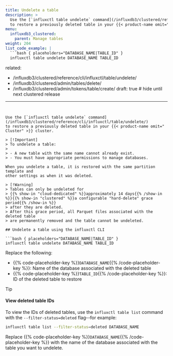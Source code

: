 ```yaml
---
title: Undelete a table
description: >
  Use the [`influxctl table undelete` command](/influxdb3/clustered/reference/cli/influxctl/table/undelete/)
  to restore a previously deleted table in your {{< product-name omit=" Cluster" >}} cluster.
menu:
  influxdb3_clustered:
    parent: Manage tables
weight: 204
list_code_example: |
  ```bash { placeholders="DATABASE_NAME|TABLE_ID" }
  influxctl table undelete DATABASE_NAME TABLE_ID
  ```
related:
  - /influxdb3/clustered/reference/cli/influxctl/table/undelete/
  - /influxdb3/clustered/admin/tables/delete/
  - /influxdb3/clustered/admin/tokens/table/create/
draft: true # hide until next clustered release
---
```


Use the [`influxctl table undelete` command](/influxdb3/clustered/reference/cli/influxctl/table/undelete/)
to restore a previously deleted table in your {{< product-name omit=" Cluster" >}} cluster.

> [!Important]
> To undelete a table:
> 
> - A new table with the same name cannot already exist.
> - You must have appropriate permissions to manage databases.

When you undelete a table, it is restored with the same partition template and
other settings as when it was deleted.

> [!Warning]
> Tables can only be undeleted for
> {{% show-in "cloud-dedicated" %}}approximately 14 days{{% /show-in %}}{{% show-in "clustered" %}}a configurable "hard-delete" grace period{{% /show-in %}}
> after they are deleted.
> After this grace period, all Parquet files associated with the deleted table
> are permanently removed and the table cannot be undeleted.

## Undelete a table using the influxctl CLI

```bash { placeholders="DATABASE_NAME|TABLE_ID" }
influxctl table undelete DATABASE_NAME TABLE_ID
```

Replace the following:

- {{% code-placeholder-key %}}`DATABASE_NAME`{{% /code-placeholder-key %}}:
  Name of the database associated with the deleted table
- {{% code-placeholder-key %}}`TABLE_ID`{{% /code-placeholder-key %}}:
  ID of the deleted table to restore

> [!Tip]
> #### View deleted table IDs
>
> To view the IDs of deleted tables, use the `influxctl table list` command with
> the `--filter-status=deleted` flag--for example:
>
> <!--pytest.mark.skip-->
> 
> ```bash {placeholders="DATABASE_NAME" }
> influxctl table list --filter-status=deleted DATABASE_NAME
> ```
>
> Replace {{% code-placeholder-key %}}`DATABASE_NAME`{{% /code-placeholder-key %}}
> with the name of the database associated with the table you want to undelete.
